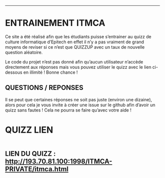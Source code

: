 ---

<h1 id="entrainement-itmca">ENTRAINEMENT ITMCA</h1>
<p>Ce site a été réalisé afin que les étudiants puisse s’entrainer au quizz de culture informatique d’Epitech en effet il n’y a pas vraiment de grand moyens de reviser si ce n’est que QUIZZUP avec un taux de nouvelle question aléatoire.</p>
<p>Le code du projet n’est pas donné afin qu’aucun utilisateur n’accède directement aux réponses mais vous pouvez utiliser le quizz avec le lien ci-dessous en illimité ! Bonne chance !</p>
<h2 id="questions--reponses">QUESTIONS / REPONSES</h2>
<p>Il se peut que certaines réponses ne soit pas juste (environ une dizaine), alors pour cela je vous invite à créer une issue sur le github afin d’avoir un quizz sans fautes ! Cela ne pourra se faire qu’avec votre aide !</p>
<h1 id="quizz-lien">QUIZZ LIEN</h1>
<p><img src="https://lh3.googleusercontent.com/B9K_wYNwAYJjBqYVMQFUMFf9PJQ87dmxccc2rJZDPVpxqAtgoi9aVFE3Uf9axE4y-FvtQ3rIc8N0" alt="" title="Example"></p>
<h2 id="lien-du-quizz--http193.70.81.1001998itmcaitmca.html"><strong>LIEN DU QUIZZ :</strong> <a href="http://193.70.81.100:1998/ITMCA-PRIVATE/itmca.html">http://193.70.81.100:1998/ITMCA-PRIVATE/itmca.html</a></h2>

